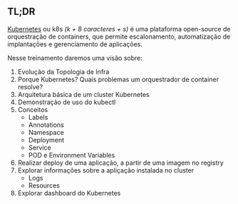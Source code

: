 ## TL;DR

[Kubernetes](https://kubernetes.io/) ou k8s *(k + 8 caracteres + s)* é uma plataforma open-source de orquestração de containers, que permite escalonamento, automatização de implantações e gerenciamento de aplicações. 

Nesse treinamento daremos uma visão sobre:

1. Evolução da Topologia de Infra
2. Porque Kubernetes? Quais problemas um orquestrador de container resolve?
3. Arquitetura básica de um cluster Kubernetes
4. Demonstração de uso do kubectl
5. Conceitos
    - Labels
    - Annotations
    - Namespace
    - Deployment
    - Service
    - POD e Environment Variables
6. Realizar deploy de uma aplicação, a partir de uma imagem no registry
7. Explorar informações sobre a apliçação instalada no cluster
    - Logs
    - Resources
8. Explorar dashboard do Kubernetes
